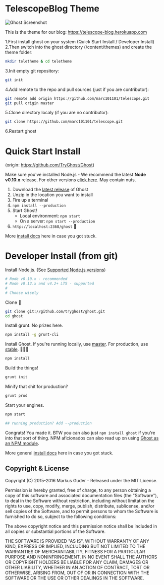 # TelescopeBlog Theme
![Ghost Screenshot](https://s3.eu-central-1.amazonaws.com/telescopeblog/2016/Jun/6dae46b2_c8ff_11e4_8c7c_8dd63b215f7b_Kopie-1467225631037.jpg)

This is the theme for our blog: https://telescope-blog.herokuapp.com

1.First install ghost on your system (Quick Start Install / Developer Install)
2.Then switch into the ghost directory (/content/themes) and create the theme folder:
```bash 
mkdir teletheme & cd teletheme
```
3.Init empty git repository:
```bash 
git init
```
4.Add remote to the repo and pull sources (just if you are contributor):
```bash 
git remote add origin https://github.com/marc101101/telescope.git
git pull origin master
```
5.Clone directory localy (if you are no contributor):
```bash 
git clone https://github.com/marc101101/telescope.git
```
6.Restart ghost

# Quick Start Install 
(origin: https://github.com/TryGhost/Ghost)

Make sure you've installed Node.js - We recommend the latest **Node v0.10.x** release. For other versions [click here](http://support.ghost.org/supported-node-versions/). May contain nuts.

1. Download the [latest release](https://ghost.org/developers/) of Ghost
1. Unzip in the location you want to install
1. Fire up a terminal
1. `npm install --production`
1. Start Ghost!
    - Local environment: `npm start`
    - On a server: `npm start --production`
1. `http://localhost:2368/ghost` :tada:

More [install docs](http://support.ghost.org/installation/) here in case you got stuck.

<a name="getting-started"></a>
# Developer Install (from git)

Install Node.js. (See [Supported Node.js versions](http://support.ghost.org/supported-node-versions/))

```bash
# Node v0.10.x - recommended
# Node v0.12.x and v4.2+ LTS - supported
#
# Choose wisely
```

Clone :ghost:

```bash
git clone git://github.com/tryghost/ghost.git
cd ghost
```

Install grunt. No prizes here.

```bash
npm install -g grunt-cli
```

Install Ghost. If you're running locally, use [master](https://github.com/TryGhost/Ghost/tree/master). For production, use [stable](https://github.com/TryGhost/Ghost/tree/stable). :no_entry_sign::rocket::microscope:

```bash
npm install
```

Build the things!

```bash
grunt init
```

Minify that shit for production?

```bash
grunt prod
```

Start your engines.

```bash
npm start

## running production? Add --production
```

Congrats! You made it. BTW you can also just `npm install ghost` if you're into that sort of thing. NPM aficionados can also read up on using [Ghost as an NPM module](https://github.com/TryGhost/Ghost/wiki/Using-Ghost-as-an-npm-module).

More general [install docs](http://support.ghost.org/installation/) here in case you got stuck.

## Copyright & License

Copyright (C) 2015-2016 Markus Guder - Released under the MIT License.

Permission is hereby granted, free of charge, to any person obtaining a copy of this software and associated documentation files (the "Software"), to deal in the Software without restriction, including without limitation the rights to use, copy, modify, merge, publish, distribute, sublicense, and/or sell copies of the Software, and to permit persons to whom the Software is furnished to do so, subject to the following conditions:

The above copyright notice and this permission notice shall be included in all copies or substantial portions of the Software.

THE SOFTWARE IS PROVIDED "AS IS", WITHOUT WARRANTY OF ANY KIND, EXPRESS OR IMPLIED, INCLUDING BUT NOT LIMITED TO THE WARRANTIES OF MERCHANTABILITY, FITNESS FOR A PARTICULAR PURPOSE AND
NONINFRINGEMENT. IN NO EVENT SHALL THE AUTHORS OR COPYRIGHT HOLDERS BE LIABLE FOR ANY CLAIM, DAMAGES OR OTHER LIABILITY, WHETHER IN AN ACTION OF CONTRACT, TORT OR OTHERWISE, ARISING FROM, OUT OF OR IN CONNECTION WITH THE SOFTWARE OR THE USE OR OTHER DEALINGS IN THE SOFTWARE.

